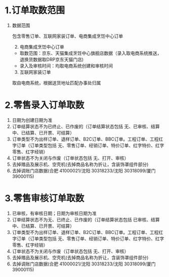 # 1.订单取数范围

 1. 数据范围

    包含零售订单、互联网家装订单、电商集成烹饪中心订单

	2. 电商集成烹饪中心订单

    * 取数范围：京东、天猫集成烹饪中心旗舰店数据（录入取电商系统推送，退换货数据取DRP京东天猫门店)
    * 录入及审核时间：均取电商系统创建和审核时间

	3. 互联网家装订单

    取自电商系统，根据送货地址匹配办事处归属

# 2.零售录入订单取数

1. 日期为创建日期为准
2. 订单结算状态不为已终止、已作废的（订单结算状态包括 无、已审核、结算中、已结算、已开票、可结算）
3. 订单类型不为出样订单、退样订单、B2C订单、BBC订单。工程订单、工程红字订单（订单类型包括 无、零售订单、经销订单、特价订单、红字特价、红字零售、红字经销）
4. 订单状态不为关闭与作废（订单状态包括 无、打开、审核）
5. 去掉赠品及展示机、空壳机(去掉商品名称为折让，含装饰罩组件部分)
6. 去掉调账门店数据(合肥 41000021/沈阳 30318233/沈阳 30318099/厦门 39000115)

# 3.零售审核订单取数

1. 已审核，有审核日期；日期为审核日期为准
2. 订单结算状态不为无、已终止、已作废的（订单结算状态包括 已审核、结算中、已结算、已开票、可结算）
3. 订单类型不为出样订单、退样订单、B2C订单、BBC订单。工程订单、工程红字订单（订单类型包括 无、零售订单、经销订单、特价订单、红字特价、红字零售、红字经销）
4. 订单状态不为关闭与作废（订单状态包括 无、打开、审核）
5. 去掉赠品及展示机、空壳机(去掉商品名称为折让，含装饰罩组件部分)
6. 去掉调账门店数据(合肥 41000021/沈阳 30318233/沈阳 30318099/厦门 39000115) 